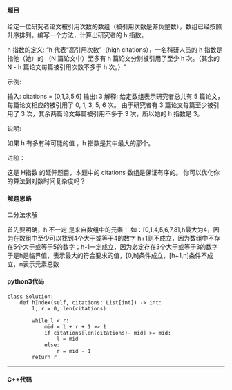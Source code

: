 #### 题目

给定一位研究者论文被引用次数的数组（被引用次数是非负整数），数组已经按照升序排列。编写一个方法，计算出研究者的 h 指数。

h 指数的定义: “h 代表“高引用次数”（high citations），一名科研人员的 h 指数是指他（她）的 （N 篇论文中）至多有 h 篇论文分别被引用了至少 h 次。（其余的 N - h 篇论文每篇被引用次数不多于 h 次。）"

 

示例:

输入: citations = [0,1,3,5,6]
输出: 3 
解释: 给定数组表示研究者总共有 5 篇论文，每篇论文相应的被引用了 0, 1, 3, 5, 6 次。
     由于研究者有 3 篇论文每篇至少被引用了 3 次，其余两篇论文每篇被引用不多于 3 次，所以她的 h 指数是 3。


说明:

如果 h 有多有种可能的值 ，h 指数是其中最大的那个。

 

进阶：

这是 H指数 的延伸题目，本题中的 citations 数组是保证有序的。
你可以优化你的算法到对数时间复杂度吗？



#### 解题思路

二分法求解

首先要明确，h 不一定 是来自数组中的元素！
如：[0,1,4,5,6,7,8],h最大为4，因为在数组中至少可以找到4个大于或等于4的数字
h+1则不成立，因为数组中不存在5个大于或等于5的数字；h-1一定成立，因为必定存在3个大于或等于3的数字
于是h是临界值，表示最大的符合要求的值，[0,h]条件成立，[h+1,n]条件不成立，n表示元素总数

#### python3代码

```
class Solution:
    def hIndex(self, citations: List[int]) -> int:
        l, r = 0, len(citations)

        while l < r:
            mid = l + r + 1 >> 1
            if citations[len(citations)- mid] >= mid:
                l = mid
            else:
                r = mid - 1
        return r
```



****

#### C++代码

```

```

